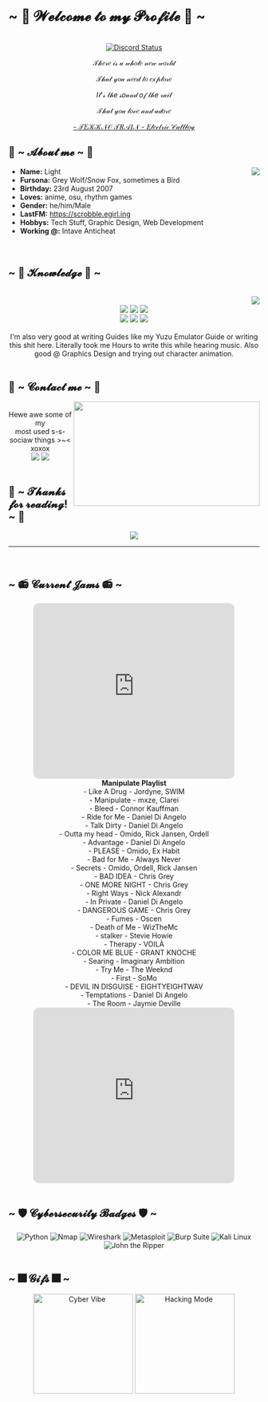 # ~ 💖 𝓦𝓮𝓵𝓬𝓸𝓶𝓮 𝓽𝓸 𝓶𝔂 𝓟𝓻𝓸𝓯𝓲𝓵𝓮 💖 ~

<br>

<div align="center">
  <a href="https://your-site.netlify.app">
    <img src="https://lanyard-profile-readme.vercel.app/api/202740603790819328?imgStyle=circle&animatedDecoration=true&hideProfile=false&showDisplayName=true&showBanner=animated&bannerFilter=blur(2px)%20brightness(0.8)&waveColor=transparent&gradient=7E37F9-B48EF7-E568C4&waveSpotifyColor=transparent&borderRadius=20px&hideStatus=true" alt="Discord Status">
  </a>
  <br>
  <p>𝒯𝒽𝑒𝓇𝑒 𝒾𝓈 𝒶 𝓌𝒽𝑜𝓁𝑒 𝓃𝑒𝓌 𝓌𝑜𝓇𝓁𝒹</p>
  <p>𝒯𝒽𝒶𝓉 𝓎𝑜𝓊 𝓃𝑒𝑒𝒹 𝓉𝑜 𝑒𝓍𝓅𝓁𝑜𝓇𝑒</p>
  <p>𝐼𝓉'𝓈 𝓉𝒽𝑒 𝓈𝑜𝓊𝓃𝒹 𝑜𝒻 𝓉𝒽𝑒 𝓇𝒶𝒾𝓁</p>
  <p>𝒯𝒽𝒶𝓉 𝓎𝑜𝓊 𝓁𝑜𝓋𝑒 𝒶𝓃𝒹 𝒶𝒹𝑜𝓇𝑒</p>
  <p><a href="https://www.youtube.com/watch?v=CFlhlZBeKgE">- 𝒯𝐸𝒦𝒦𝒩𝒪 𝒯𝑅𝒜𝐼𝒩 - 𝐸𝓁𝑒𝒸𝓉𝓇𝒾𝒸 𝒞𝒶𝓁𝓁𝒷𝑜𝓎</a></p>
</div>

<div align="center">
  <!-- GIF placeholder, original commented out -->
  <!-- <img src="https://i.imgur.com/jx17oHT.gif"> -->
</div>

## 🦊 ~ 𝓐𝓫𝓸𝓾𝓽 𝓶𝓮 ~ 🦊

<div align="center">
  <img src="https://64.media.tumblr.com/e1f1c97123ae217eb731500e502e0083/tumblr_n9dxcikmIU1qc9zfzo7_r1_250.gif" align="right">
</div>

- **Name:** Light
- **Fursona:** Grey Wolf/Snow Fox, sometimes a Bird
- **Birthday:** 23rd August 2007
- **Loves:** anime, osu, rhythm games
- **Gender:** he/him/Male
- **LastFM:** https://scrobble.egirl.ing
- **Hobbys:** Tech Stuff, Graphic Design, Web Development
- **Working @:** Intave Anticheat
<br><br><br>

## ~ 📇 𝓚𝓷𝓸𝔀𝓵𝓮𝓭𝓰𝓮 📇 ~

<br>

<div align="center">
  <img src="https://i.pinimg.com/originals/8d/4b/77/8d4b77c44b7a68c0fd609411e2c0ec3c.gif" align="right">
</div>

<br>

<div align="center">
  <img src="https://img.shields.io/badge/adobe%20photoshop%20-%2331A8FF.svg?&style=for-the-badge&logo=adobe%20photoshop&logoColor=white"/> 
  <img src="https://img.shields.io/badge/html5%20-%23E34F26.svg?&style=for-the-badge&logo=html5&logoColor=white"/> 
  <img src="https://img.shields.io/badge/css3%20-%231572B6.svg?&style=for-the-badge&logo=css3&logoColor=white"/><br>
  <img src="https://img.shields.io/badge/node.js%20-%2343853D.svg?&style=for-the-badge&logo=node.js&logoColor=white"/> 
  <img src="https://img.shields.io/badge/javascript%20-%23323330.svg?&style=for-the-badge&logo=javascript&logoColor=%23F7DF1E"/> 
  <img src="https://img.shields.io/badge/git%20-%23F05033.svg?&style=for-the-badge&logo=git&logoColor=white"/> <br><br>
  I'm also very good at writing Guides like my Yuzu Emulator Guide or writing this shit here. Literally took me Hours to write this while hearing music. Also good @ Graphics Design and trying out character animation.
</div>

<br>

## 📝 ~ 𝓒𝓸𝓷𝓽𝓪𝓬𝓽 𝓶𝓮 ~ 📝

<div align="center">
  <img src="https://i.imgur.com/KXx0cCx.gif" align="right" width="373.5px" height="208.5px">
</div>

<br>

<div align="center">
  Hewe awe some of my <br>
  most used s-s-sociaw things >~< xoxox
  <br>
  <a href="https://twitter.com/yourtwitter" target="_blank"><img src="https://img.shields.io/badge/PwoolPwatyAkwali%20-%231DA1F2.svg?&style=for-the-badge&logo=Twitter&logoColor=white"/></a> 
  <a href="https://discord.me/cozythighs" target="_blank"><img src="https://img.shields.io/badge/CowzyThwighs%20-%237289DA.svg?&style=for-the-badge&logo=discord&logoColor=white"/></a>
</div>

<br>

## 💖 ~ 𝓣𝓱𝓪𝓷𝓴𝓼 𝓯𝓸𝓻 𝓻𝓮𝓪𝓭𝓲𝓷𝓰! ~ 💖

<div align="center">
  <img src="https://i.imgur.com/tzYKRfd.gif">
</div>
<hr>

<br>

## ~ 📻 𝓒𝓾𝓻𝓻𝓮𝓷𝓽 𝓙𝓪𝓶𝓼 📻 ~

<div align="center">
  <iframe style="border-radius:12px" src="https://open.spotify.com/embed/playlist/39fdnhHDN9tdXxPILJUyPN?utm_source=generator&theme=0" width="80%" height="352" frameBorder="0" allowfullscreen="" allow="autoplay; clipboard-write; encrypted-media; fullscreen; picture-in-picture" loading="lazy"></iframe>
  <div>
    <strong>Manipulate Playlist</strong><br>
    - Like A Drug - Jordyne, SWIM<br>
    - Manipulate - mxze, Clarei<br>
    - Bleed - Connor Kauffman<br>
    - Ride for Me - Daniel Di Angelo<br>
    - Talk Dirty - Daniel Di Angelo<br>
    - Outta my head - Omido, Rick Jansen, Ordell<br>
    - Advantage - Daniel Di Angelo<br>
    - PLEASE - Omido, Ex Habit<br>
    - Bad for Me - Always Never<br>
    - Secrets - Omido, Ordell, Rick Jansen<br>
    - BAD IDEA - Chris Grey<br>
    - ONE MORE NIGHT - Chris Grey<br>
    - Right Ways - Nick Alexandr<br>
    - In Private - Daniel Di Angelo<br>
    - DANGEROUS GAME - Chris Grey<br>
    - Fumes - Oscen<br>
    - Death of Me - WizTheMc<br>
    - stalker - Stevie Howie<br>
    - Therapy - VOILÀ<br>
    - COLOR ME BLUE - GRANT KNOCHE<br>
    - Searing - Imaginary Ambition<br>
    - Try Me - The Weeknd<br>
    - First - SoMo<br>
    - DEVIL IN DISGUISE - EIGHTYEIGHTWAV<br>
    - Temptations - Daniel Di Angelo<br>
    - The Room - Jaymie Deville<br>
  </div>
  <iframe style="border-radius:12px" src="https://open.spotify.com/embed/playlist/6LlQcsrU0WjWvhfT9UqJwT?utm_source=generator&theme=0" width="80%" height="352" frameBorder="0" allowfullscreen="" allow="autoplay; clipboard-write; encrypted-media; fullscreen; picture-in-picture" loading="lazy"></iframe>
</div>

<br>

## ~ 🛡️ 𝓒𝔂𝓫𝓮𝓻𝓼𝓮𝓬𝓾𝓻𝓲𝓽𝔂 𝓑𝓪𝓭𝓰𝓮𝓼 🛡️ ~

<div align="center">
  <img src="https://img.shields.io/badge/-Python-3776AB?logo=python" alt="Python">
  <img src="https://img.shields.io/badge/-Nmap-4682B4" alt="Nmap">
  <img src="https://img.shields.io/badge/-Wireshark-1679A7" alt="Wireshark">
  <img src="https://img.shields.io/badge/-Metasploit-FF0000" alt="Metasploit">
  <img src="https://img.shields.io/badge/-Burp_Suite-FF5733" alt="Burp Suite">
  <img src="https://img.shields.io/badge/-Kali_Linux-557C94" alt="Kali Linux">
  <img src="https://img.shields.io/badge/-John_the_Ripper-FF4500" alt="John the Ripper">
</div>

<br>

## ~ 🎆 𝓖𝓲𝓯𝓼 🎆 ~

<div align="center">
  <img src="https://media.giphy.com/media/IXnygGeB6LPPi/giphy.gif" alt="Cyber Vibe" width="200">
  <img src="https://media.giphy.com/media/RDZo7znAdn2u7sAcWH/giphy.gif" alt="Hacking Mode" width="200">
</div>
